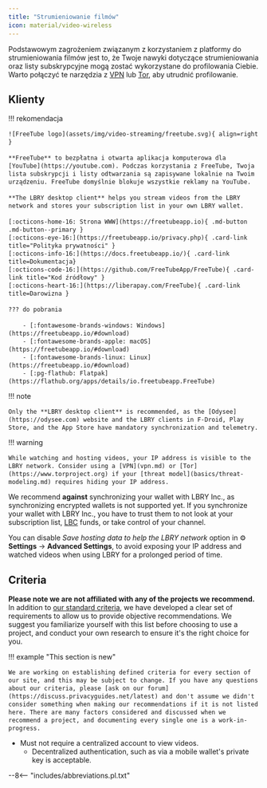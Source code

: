 ```yaml
---
title: "Strumieniowanie filmów"
icon: material/video-wireless
---
```


Podstawowym zagrożeniem związanym z korzystaniem z platformy do strumieniowania filmów jest to, że Twoje nawyki dotyczące strumieniowania oraz listy subskrypcyjne mogą zostać wykorzystane do profilowania Ciebie. Warto połączyć te narzędzia z [VPN](vpn.md) lub [Tor](https://www.torproject.org/), aby utrudnić profilowanie.

## Klienty

!!! rekomendacja

    ![FreeTube logo](assets/img/video-streaming/freetube.svg){ align=right }
    
    **FreeTube** to bezpłatna i otwarta aplikacja komputerowa dla [YouTube](https://youtube.com). Podczas korzystania z FreeTube, Twoja lista subskrypcji i listy odtwarzania są zapisywane lokalnie na Twoim urządzeniu. FreeTube domyślnie blokuje wszystkie reklamy na YouTube.
    
    **The LBRY desktop client** helps you stream videos from the LBRY network and stores your subscription list in your own LBRY wallet.
    
    [:octicons-home-16: Strona WWW](https://freetubeapp.io){ .md-button .md-button--primary }
    [:octicons-eye-16:](https://freetubeapp.io/privacy.php){ .card-link title="Polityka prywatności" }
    [:octicons-info-16:](https://docs.freetubeapp.io/){ .card-link title=Dokumentacja}
    [:octicons-code-16:](https://github.com/FreeTubeApp/FreeTube){ .card-link title="Kod źródłowy" }
    [:octicons-heart-16:](https://liberapay.com/FreeTube){ .card-link title=Darowizna }
    
    ??? do pobrania
    
        - [:fontawesome-brands-windows: Windows](https://freetubeapp.io/#download)
        - [:fontawesome-brands-apple: macOS](https://freetubeapp.io/#download)
        - [:fontawesome-brands-linux: Linux](https://freetubeapp.io/#download)
        - [:pg-flathub: Flatpak](https://flathub.org/apps/details/io.freetubeapp.FreeTube)

!!! note

    Only the **LBRY desktop client** is recommended, as the [Odysee](https://odysee.com) website and the LBRY clients in F-Droid, Play Store, and the App Store have mandatory synchronization and telemetry.

!!! warning

    While watching and hosting videos, your IP address is visible to the LBRY network. Consider using a [VPN](vpn.md) or [Tor](https://www.torproject.org) if your [threat model](basics/threat-modeling.md) requires hiding your IP address.

We recommend **against** synchronizing your wallet with LBRY Inc., as synchronizing encrypted wallets is not supported yet. If you synchronize your wallet with LBRY Inc., you have to trust them to not look at your subscription list, [LBC](https://lbry.com/faq/earn-credits) funds, or take control of your channel.

You can disable *Save hosting data to help the LBRY network* option in :gear: **Settings** → **Advanced Settings**, to avoid exposing your IP address and watched videos when using LBRY for a prolonged period of time.

## Criteria

**Please note we are not affiliated with any of the projects we recommend.** In addition to [our standard criteria](about/criteria.md), we have developed a clear set of requirements to allow us to provide objective recommendations. We suggest you familiarize yourself with this list before choosing to use a project, and conduct your own research to ensure it's the right choice for you.

!!! example "This section is new"

    We are working on establishing defined criteria for every section of our site, and this may be subject to change. If you have any questions about our criteria, please [ask on our forum](https://discuss.privacyguides.net/latest) and don't assume we didn't consider something when making our recommendations if it is not listed here. There are many factors considered and discussed when we recommend a project, and documenting every single one is a work-in-progress.

- Must not require a centralized account to view videos.
    - Decentralized authentication, such as via a mobile wallet's private key is acceptable.

--8<-- "includes/abbreviations.pl.txt"
